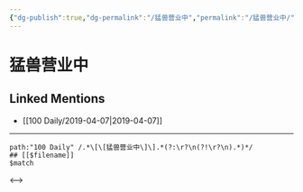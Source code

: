 ```yaml
---
{"dg-publish":true,"dg-permalink":"/猛兽营业中","permalink":"/猛兽营业中/"}
---
```


# 猛兽营业中

## Linked Mentions
- [[100 Daily/2019-04-07\|2019-04-07]]


---

```expander
path:"100 Daily" /.*\[\[猛兽营业中\]\].*(?:\r?\n(?!\r?\n).*)*/
## [[$filename]]
$match
```

<-->